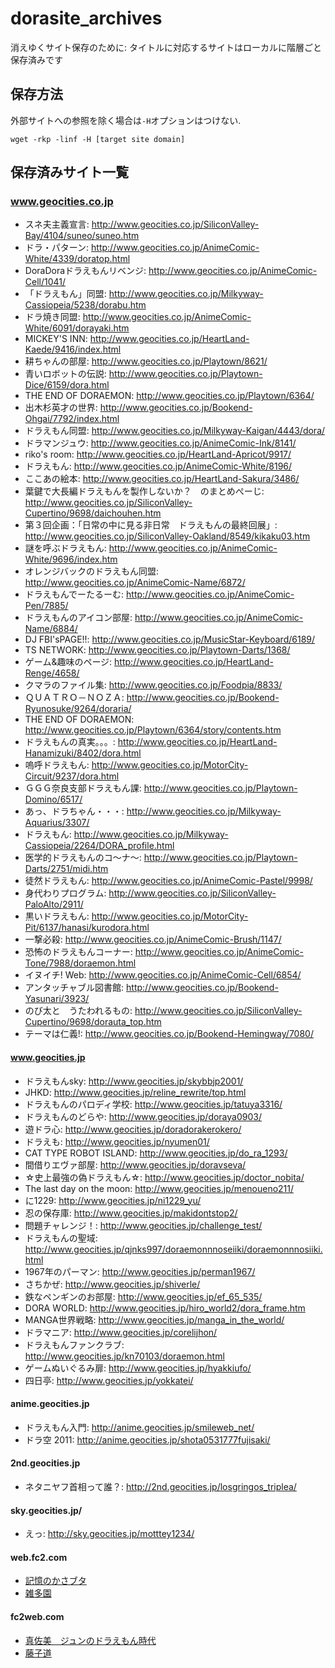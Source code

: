 # dorasite_archives
消えゆくサイト保存のために: タイトルに対応するサイトはローカルに階層ごと保存済みです


## 保存方法
外部サイトへの参照を除く場合は`-H`オプションはつけない. 

```
wget -rkp -linf -H [target site domain]
```

## 保存済みサイト一覧

### www.geocities.co.jp

* スネ夫主義宣言: http://www.geocities.co.jp/SiliconValley-Bay/4104/suneo/suneo.htm
* ドラ・パターン: http://www.geocities.co.jp/AnimeComic-White/4339/doratop.html
* DoraDoraドラえもんリベンジ: http://www.geocities.co.jp/AnimeComic-Cell/1041/
* 「ドラえもん」同盟: http://www.geocities.co.jp/Milkyway-Cassiopeia/5238/dorabu.htm
* ドラ焼き同盟: http://www.geocities.co.jp/AnimeComic-White/6091/dorayaki.htm
* MICKEY'S INN: http://www.geocities.co.jp/HeartLand-Kaede/9416/index.html
* 耕ちゃんの部屋: http://www.geocities.co.jp/Playtown/8621/
* 青いロボットの伝説: http://www.geocities.co.jp/Playtown-Dice/6159/dora.html
* THE END OF DORAEMON: http://www.geocities.co.jp/Playtown/6364/
* 出木杉英才の世界: http://www.geocities.co.jp/Bookend-Ohgai/7792/index.html
* ドラえもん同盟: http://www.geocities.co.jp/Milkyway-Kaigan/4443/dora/
* ドラマンジュウ: http://www.geocities.co.jp/AnimeComic-Ink/8141/
* riko's room: http://www.geocities.co.jp/HeartLand-Apricot/9917/
* ドラえもん: http://www.geocities.co.jp/AnimeComic-White/8196/
* ここあの絵本: http://www.geocities.co.jp/HeartLand-Sakura/3486/
* 葉鍵で大長編ドラえもんを製作しないか？　のまとめぺーじ: http://www.geocities.co.jp/SiliconValley-Cupertino/9698/daichouhen.htm
* 第３回企画：「日常の中に見る非日常　ドラえもんの最終回展」: http://www.geocities.co.jp/SiliconValley-Oakland/8549/kikaku03.htm
* 謎を呼ぶドラえもん: http://www.geocities.co.jp/AnimeComic-White/9696/index.htm
* オレンジバックのドラえもん同盟: http://www.geocities.co.jp/AnimeComic-Name/6872/
* ドラえもんでーたるーむ: http://www.geocities.co.jp/AnimeComic-Pen/7885/
* ドラえもんのアイコン部屋: http://www.geocities.co.jp/AnimeComic-Name/6884/
* DJ FBI'sPAGE!!: http://www.geocities.co.jp/MusicStar-Keyboard/6189/
* TS NETWORK: http://www.geocities.co.jp/Playtown-Darts/1368/
* ゲーム&趣味のページ: http://www.geocities.co.jp/HeartLand-Renge/4658/
* クマラのファイル集: http://www.geocities.co.jp/Foodpia/8833/
* ＱＵＡＴＲＯ－ＮＯＺＡ: http://www.geocities.co.jp/Bookend-Ryunosuke/9264/doraria/
* THE END OF DORAEMON: http://www.geocities.co.jp/Playtown/6364/story/contents.htm
* ドラえもんの真実。。。: http://www.geocities.co.jp/HeartLand-Hanamizuki/8402/dora.html
* 嗚呼ドラえもん: http://www.geocities.co.jp/MotorCity-Circuit/9237/dora.html
* ＧＧＧ奈良支部ドラえもん課: http://www.geocities.co.jp/Playtown-Domino/6517/
* あっ、ドラちゃん・・・: http://www.geocities.co.jp/Milkyway-Aquarius/3307/
* ドラえもん: http://www.geocities.co.jp/Milkyway-Cassiopeia/2264/DORA_profile.html
* 医学的ドラえもんのコ～ナ～: http://www.geocities.co.jp/Playtown-Darts/2751/midi.htm
* 徒然ドラえもん: http://www.geocities.co.jp/AnimeComic-Pastel/9998/
* 身代わりプログラム: http://www.geocities.co.jp/SiliconValley-PaloAlto/2911/
* 黒いドラえもん: http://www.geocities.co.jp/MotorCity-Pit/6137/hanasi/kurodora.html
* 一撃必殺: http://www.geocities.co.jp/AnimeComic-Brush/1147/
* 恐怖のドラえもんコーナー: http://www.geocities.co.jp/AnimeComic-Tone/7988/doraemon.html
* イヌイチ! Web: http://www.geocities.co.jp/AnimeComic-Cell/6854/
* アンタッチャブル図書館: http://www.geocities.co.jp/Bookend-Yasunari/3923/
* のび太と　うたわれるもの: http://www.geocities.co.jp/SiliconValley-Cupertino/9698/dorauta_top.htm
* テーマは仁義!: http://www.geocities.co.jp/Bookend-Hemingway/7080/

#### www.geocities.jp

* ドラえもんsky: http://www.geocities.jp/skybbjp2001/
* JHKD: http://www.geocities.jp/reline_rewrite/top.html
* ドラえもんのパロディ学校: http://www.geocities.jp/tatuya3316/
* ドラえもんのどらや: http://www.geocities.jp/doraya0903/
* 遊ドラ心: http://www.geocities.jp/doradorakerokero/
* ドラえも: http://www.geocities.jp/nyumen01/
* CAT TYPE ROBOT ISLAND: http://www.geocities.jp/do_ra_1293/
* 間借りエヴァ部屋: http://www.geocities.jp/doravseva/
* ☆史上最強の偽ドラえもん☆: http://www.geocities.jp/doctor_nobita/
* The last day on the moon: http://www.geocities.jp/menoueno211/
* に1229: http://www.geocities.jp/ni1229_yu/
* 忍の保存庫: http://www.geocities.jp/makidontstop2/
* 問題チャレンジ！: http://www.geocities.jp/challenge_test/
* ドラえもんの聖域: http://www.geocities.jp/qjnks997/doraemonnnoseiiki/doraemonnnosiiki.html
* 1967年のパーマン: http://www.geocities.jp/perman1967/
* さちかぜ: http://www.geocities.jp/shiverle/
* 鉄なペンギンのお部屋: http://www.geocities.jp/ef_65_535/
* DORA WORLD: http://www.geocities.jp/hiro_world2/dora_frame.htm
* MANGA世界戦略: http://www.geocities.jp/manga_in_the_world/
* ドラマニア: http://www.geocities.jp/corelijhon/
* ドラえもんファンクラブ: http://www.geocities.jp/kn70103/doraemon.html
* ゲームぬいぐるみ扉: http://www.geocities.jp/hyakkiufo/
* 四日亭: http://www.geocities.jp/yokkatei/

#### anime.geocities.jp

* ドラえもん入門: http://anime.geocities.jp/smileweb_net/
* ドラ空 2011: http://anime.geocities.jp/shota0531777fujisaki/

#### 2nd.geocities.jp
* ネタニヤフ首相って誰？: http://2nd.geocities.jp/losgringos_triplea/

#### sky.geocities.jp/
* えっ: http://sky.geocities.jp/motttey1234/

#### web.fc2.com
* [記憶のかさブタ](http://kiokunokasabuta.web.fc2.com/k-index.html)
* [雑多園](https://2lanewhitetop.web.fc2.com/index.html)

#### fc2web.com
* [真佐美　ジュンのドラえもん時代](http://mcsammy.fc2web.com/dr.html)
* [藤子道](http://fujikomichi.fc2web.com/)
